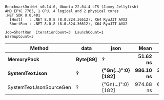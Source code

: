 ```

BenchmarkDotNet v0.14.0, Ubuntu 22.04.4 LTS (Jammy Jellyfish)
AMD EPYC 7763, 1 CPU, 4 logical and 2 physical cores
.NET SDK 8.0.401
  [Host]   : .NET 8.0.8 (8.0.824.36612), X64 RyuJIT AVX2
  ShortRun : .NET 8.0.8 (8.0.824.36612), X64 RyuJIT AVX2

Job=ShortRun  IterationCount=3  LaunchCount=1  
WarmupCount=3  

```
| Method                  | data     | json                | Mean      | Error      | StdDev    | Min       | Max         | Gen0   | Allocated |
|------------------------ |--------- |-------------------- |----------:|-----------:|----------:|----------:|------------:|-------:|----------:|
| **MemoryPack**              | **Byte[89]** | **?**                   |  **51.62 ns** |   **5.875 ns** |  **0.322 ns** |  **51.43 ns** |    **52.00 ns** | **0.0012** |     **104 B** |
| **SystemTextJson**          | **?**        | **{&quot;Gn(...)&quot;:0} [182]** | **986.10 ns** | **312.311 ns** | **17.119 ns** | **969.09 ns** | **1,003.33 ns** |      **-** |     **104 B** |
| SystemTextJsonSourceGen | ?        | {&quot;Gn(...)&quot;:0} [182] | 974.68 ns | 647.228 ns | 35.477 ns | 944.77 ns | 1,013.88 ns |      - |     104 B |
